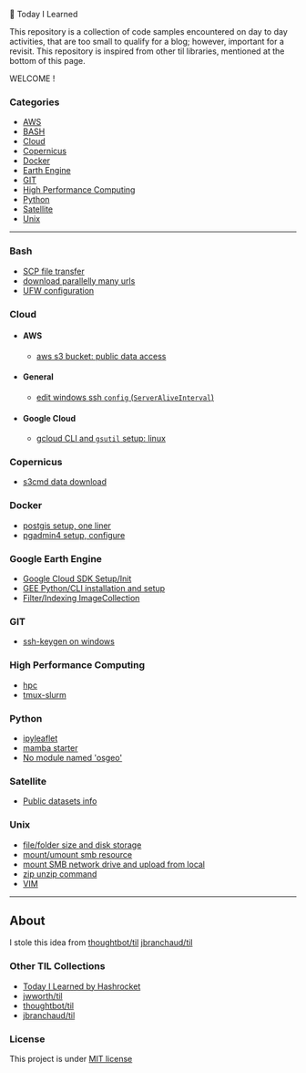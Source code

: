 📝 Today I Learned

This repository is a collection of code samples encountered on day to day activities, that are too small to qualify for a blog; however, important for a revisit. This repository is inspired from other til libraries, mentioned at the bottom of this page.

WELCOME !

### Categories

* [AWS](#aws)
* [BASH](#bash)
* [Cloud](#cloud)
* [Copernicus](#copernicus)
* [Docker](#docker)
* [Earth Engine](#google-earth-engine)
* [GIT](#git)
* [High Performance Computing](#high-performance-computing)
* [Python](#python)
* [Satellite](#satellite)
* [Unix](#unix)

---


### Bash
- [SCP file transfer](bash/scp.md)
- [download parallelly many urls](bash/download_multiple.md)
- [UFW configuration](bash/ufw.md)

### Cloud
- #### AWS
    - [aws s3 bucket: public data access](cloud/aws/s3_bucket_publicData.md)

- #### General
    - [edit windows ssh `config` (`ServerAliveInterval`)](cloud/general/ssh_config.md)

- #### Google Cloud
    - [gcloud CLI and `gsutil` setup: linux](cloud/google-cloud/gcloud_CLI_gsutil_setup.md)


### Copernicus
- [s3cmd data download](copernicus/s3cmd_dataspace_downloader.md)

### Docker
- [postgis setup, one liner](docker/postgresql-Initiate_createDb.md)
- [pgadmin4 setup, configure](docker/docker-pgadmin4.md)

### Google Earth Engine
- [Google Cloud SDK Setup/Init](google-earth-engine/google-cloud-sdk.md)
- [GEE Python/CLI installation and setup](google-earth-engine/python_cli_setup.md)
- [Filter/Indexing ImageCollection](google-earth-engine/filt_ImageCollection.md)

### GIT
- [ssh-keygen on windows](git/ssh-keygen(win).md)

### High Performance Computing
- [hpc](high-performance-computing/mamba-setup.md)
- [tmux-slurm](high-performance-computing/tmux_and_slurm_instructions.md)

### Python
- [ipyleaflet](python/ipyleaflet.ipynb)
- [mamba starter](python/mambaStater.md)
- [No module named 'osgeo'](python/osgeo-mamba.md)

### Satellite
- [Public datasets info](satellite/readme.md)

### Unix
- [file/folder size and disk storage](unix/FileSize_DiskStorage.md)
- [mount/umount smb resource](unix/smb_mount_umount.md)
- [mount SMB network drive and upload from local](unix/smb_fileshare.md)
- [zip unzip command](unix/zip_unzip.md)
- [VIM](unix/vim.md)








---

## About

I stole this idea from
[thoughtbot/til](https://github.com/thoughtbot/til)
[jbranchaud/til](https://github.com/jbranchaud/til)

### Other TIL Collections

* [Today I Learned by Hashrocket](https://til.hashrocket.com)
* [jwworth/til](https://github.com/jwworth/til)
* [thoughtbot/til](https://github.com/thoughtbot/til)
* [jbranchaud/til](https://github.com/jbranchaud/til)

### License
This project is under [MIT license](#license)